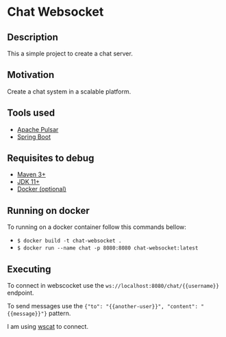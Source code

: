 # Chat Websocket

## Description
This a simple project to create a chat server.

## Motivation
Create a chat system in a scalable platform.

## Tools used
- [Apache Pulsar](https://pulsar.apache.org)
- [Spring Boot](https://spring.io)

## Requisites to debug
- [Maven 3+](http://maven.apache.org/download.cgi)
- [JDK 11+](https://www.oracle.com/technetwork/java/javase/downloads/jdk11-downloads-5066655.html)
- [Docker (optional)](https://docs.docker.com/)

## Running on docker
To running on a docker container follow this commands bellow:
- `$ docker build -t chat-websocket .`
- `$ docker run --name chat -p 8080:8080 chat-websocket:latest`

## Executing
To connect in webscocket use the `ws://localhost:8080/chat/{{username}}` endpoint.

To send messages use the `{"to": "{{another-user}}", "content": "{{message}}"}` pattern.

I am using [wscat](https://www.npmjs.com/package/wscat) to connect.
